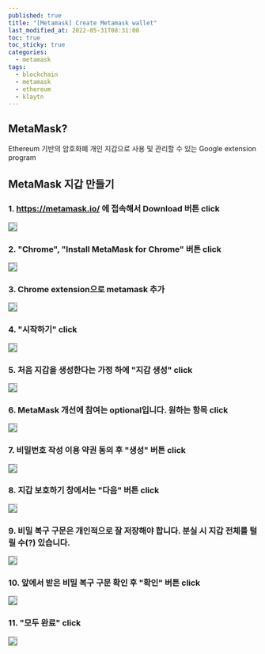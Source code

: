 ```yaml
---
published: true
title: "[Metamask] Create Metamask wallet"
last_modified_at: 2022-05-31T08:31:00
toc: true
toc_sticky: true
categories:
  - metamask
tags:
  - blockchain
  - metamask
  - ethereum
  - klaytn
---
```


## MetaMask?
Ethereum 기반의 암호화폐 개인 지갑으로 사용 및 관리할 수 있는 Google extension program


## MetaMask 지갑 만들기
### 1. https://metamask.io/ 에 접속해서 Download 버튼 click
<img src="https://user-images.githubusercontent.com/90759236/167297527-b1cb1596-28d0-407c-9c86-346941767e76.png" style="border: 1px solid grey">

### 2. "Chrome", "Install MetaMask for Chrome" 버튼 click
<img src="https://user-images.githubusercontent.com/90759236/167297566-b7c05e20-59d0-4ed0-80ed-0cc52360dd36.png" style="border: 1px solid grey">

### 3. Chrome extension으로 metamask 추가
<img src="https://user-images.githubusercontent.com/90759236/167297596-4070c954-c7b3-493a-adf8-7ebd4433f056.png" style="border: 1px solid grey">

### 4. "시작하기" click
<img src="https://user-images.githubusercontent.com/90759236/167297645-edb734bd-cecb-4190-a532-22a5f712b428.png" style="border: 1px solid grey">

### 5. 처음 지갑을 생성한다는 가정 하에 "지갑 생성" click
<img src="https://user-images.githubusercontent.com/90759236/167297678-acbbe63c-1692-4731-bf6a-6e82b97fee35.png" style="border: 1px solid grey">

### 6. MetaMask 개선에 참여는 optional입니다. 원하는 항목 click
<img src="https://user-images.githubusercontent.com/90759236/167297721-9d741993-4962-4e91-8ace-6804b3a939f2.png" style="border: 1px solid grey">

### 7. 비밀번호 작성 이용 약권 동의 후  "생성" 버튼 click
<img src="https://user-images.githubusercontent.com/90759236/167297733-f6961714-e9bc-4b0e-9c9d-a9224bbb102d.png" style="border: 1px solid grey">

### 8. 지갑 보호하기 창에서는 "다음" 버튼 click
<img src="https://user-images.githubusercontent.com/90759236/167297781-fc5c1b53-b65c-4fab-9f48-c144871bd333.png" style="border: 1px solid grey">

### 9. 비밀 복구 구문은 개인적으로 잘 저장해야 합니다. 분실 시 지갑 전체를 털릴 수(?) 있습니다.
<img src="https://user-images.githubusercontent.com/90759236/167297854-836ad2c6-d994-456f-9857-54ac06ffc18f.png" style="border: 1px solid grey">

### 10. 앞에서 받은 비밀 복구 구문 확인 후 "확인" 버튼 click
<img src="https://user-images.githubusercontent.com/90759236/167297918-2114377e-77fd-4e8d-adaa-535734a9ae05.png" style="border: 1px solid grey">

### 11. "모두 완료" click
<img src="https://user-images.githubusercontent.com/90759236/167297944-20996585-cc56-4784-8a41-a06860e19b93.png" style="border: 1px solid grey">
